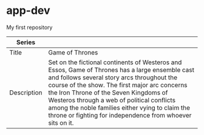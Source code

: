 # app-dev
My first repository

| Series |   |
| ----------- | ----------- |
| Title | Game of Thrones |
| Description | Set on the fictional continents of Westeros and Essos, Game of Thrones has a large ensemble cast and follows several story arcs throughout the course of the show. The first major arc concerns the Iron Throne of the Seven Kingdoms of Westeros through a web of political conflicts among the noble families either vying to claim the throne or fighting for independence from whoever sits on it. |
